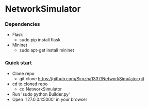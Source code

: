 # NetworkSimulator
### Dependencies
* Flask
  * sudo pip install flask
* Mininet
  * sudo apt-get install mininet
### Quick start
* Clone repo
  * git clone https://github.com/Sirozha1337/NetworkSimulator.git
* cd to cloned repo
  * cd NetworkSimulator 
* Run 'sudo python Builder.py'
* Open '127.0.0.1:5000' in your browser
